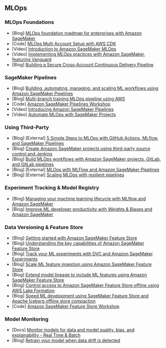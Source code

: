 ## MLOps

### MLOps Foundations
- [Blog] [MLOps foundation roadmap for enterprises with Amazon SageMaker](https://aws.amazon.com/blogs/machine-learning/mlops-foundation-roadmap-for-enterprises-with-amazon-sagemaker/)
- [Code] [MLOps Multi Account Setup with AWS CDK](https://github.com/aws-samples/sagemaker-custom-project-templates/tree/main/mlops-multi-account-cdk)
- [Video] [Introduction to Amazon SageMaker MLOps](https://www.youtube.com/watch?v=FSOBmgT_9aQ)
- [Video] [Implementing MLOps practices with Amazon SageMaker, featuring Vanguard](https://www.youtube.com/watch?v=fuXUi_hoK78)
- [Blog] [Building a Secure Cross-Account Continuous Delivery Pipeline](https://aws.amazon.com/blogs/devops/aws-building-a-secure-cross-account-continuous-delivery-pipeline/)

### SageMaker Pipelines
- [Blog] [Building, automating, managing, and scaling ML workflows using Amazon SageMaker Pipelines](https://aws.amazon.com/blogs/machine-learning/building-automating-managing-and-scaling-ml-workflows-using-amazon-sagemaker-pipelines/)
- [Blog] [Multi-branch training MLOps pipeline using AWS](https://aws.amazon.com/blogs/machine-learning/improve-your-data-science-workflow-with-a-multi-branch-training-mlops-pipeline-using-aws/)
- [Code] [Amazon SageMaker Pipelines Workshop](https://catalog.us-east-1.prod.workshops.aws/workshops/1bb7ba03-e533-464f-8726-91a74513b1a1/en-US/introduction)
- [Video] [Introducing Amazon SageMaker Pipelines](https://www.youtube.com/watch?v=Hvz2GGU3Z8g)
- [Video] [Automate MLOps with SageMaker Projects](https://www.youtube.com/watch?v=3_cHnk9VSfQ)

### Using Third-Party
- [Blog] [External] [5 Simple Steps to MLOps with GitHub Actions, MLflow, and SageMaker Pipelines](https://medium.com/p/19abf951a70)
- [Blog] [Create Amazon SageMaker projects using third-party source control and Jenkins](https://aws.amazon.com/blogs/machine-learning/create-amazon-sagemaker-projects-using-third-party-source-control-and-jenkins/)
- [Blog] [Build MLOps workflows with Amazon SageMaker projects, GitLab, and GitLab pipelines](https://aws.amazon.com/blogs/machine-learning/build-mlops-workflows-with-amazon-sagemaker-projects-gitlab-and-gitlab-pipelines/)
- [Blog] [External] [MLOps with MLFlow and Amazon SageMaker Pipelines](https://towardsdatascience.com/mlops-with-mlflow-and-amazon-sagemaker-pipelines-33e13d43f238)
- [Blog] [External] [Scaling MLOps with resilient pipelines](https://towardsdatascience.com/i-tried-scaling-sagemaker-pipeline-executions-and-this-happened-31279b92821e)

### Experiment Tracking & Model Registry
- [Blog] [Managing your machine learning lifecycle with MLflow and Amazon SageMaker](https://aws.amazon.com/blogs/machine-learning/managing-your-machine-learning-lifecycle-with-mlflow-and-amazon-sagemaker/)
- [Blog] [Improve ML developer productivity with Weights & Biases and Amazon SageMaker](https://aws.amazon.com/blogs/machine-learning/improve-ml-developer-productivity-with-weights-biases-a-computer-vision-example-on-amazon-sagemaker/)

### Data Versioning & Feature Store
- [Blog] [Getting started with Amazon SageMaker Feature Store](https://aws.amazon.com/blogs/machine-learning/getting-started-with-amazon-sagemaker-feature-store/)
- [Blog] [Understanding the key capabilities of Amazon SageMaker Feature Store](https://aws.amazon.com/blogs/machine-learning/understanding-the-key-capabilities-of-amazon-sagemaker-feature-store/)
- [Blog] [Track your ML experiments with DVC and Amazon SageMaker Experiments](https://aws.amazon.com/blogs/machine-learning/track-your-ml-experiments-end-to-end-with-data-version-control-and-amazon-sagemaker-experiments/)
- [Blog] [Scale ML feature ingestion using Amazon SageMaker Feature Store](https://aws.amazon.com/blogs/machine-learning/scale-ml-feature-ingestion-using-amazon-sagemaker-feature-store/)
- [Blog] [Extend model lineage to include ML features using Amazon SageMaker Feature Store](https://aws.amazon.com/blogs/machine-learning/extend-model-lineage-to-include-ml-features-using-amazon-sagemaker-feature-store/)
- [Blog] [Control access to Amazon SageMaker Feature Store offline using AWS Lake Formation](https://aws.amazon.com/blogs/machine-learning/control-access-to-amazon-sagemaker-feature-store-offline-using-aws-lake-formation/)
- [Blog] [Speed ML development using SageMaker Feature Store and Apache Iceberg offline store compaction](https://aws.amazon.com/blogs/machine-learning/speed-ml-development-using-sagemaker-feature-store-and-apache-iceberg-offline-store-compaction/)
- [Code] [Amazon SageMaker Feature Store Workshop](https://github.com/aws-samples/amazon-sagemaker-feature-store-end-to-end-workshop)

### Model Monitoring
- [Docs] [Monitor models for data and model quality, bias, and explainability - Real Time & Batch](https://docs.aws.amazon.com/sagemaker/latest/dg/model-monitor.html)
- [Blog] [Retrain your model when data drift is detected](https://aws.amazon.com/blogs/machine-learning/automate-model-retraining-with-amazon-sagemaker-pipelines-when-drift-is-detected/)
